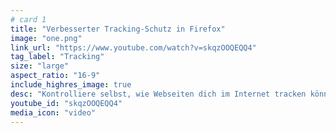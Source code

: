 ```yaml
---
# card 1
title: "Verbesserter Tracking-Schutz in Firefox"
image: "one.png"
link_url: "https://www.youtube.com/watch?v=skqzOOQEQQ4"
tag_label: "Tracking"
size: "large"
aspect_ratio: "16-9"
include_highres_image: true
desc: "Kontrolliere selbst, wie Webseiten dich im Internet tracken können – mit dem verbesserten Tracking-Schutz in Firefox."
youtube_id: "skqzOOQEQQ4"
media_icon: "video"
---
```

